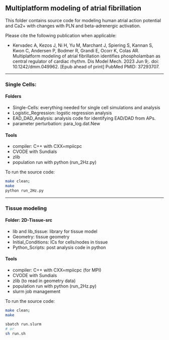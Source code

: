 
## Multiplatform modeling of atrial fibrillation



This folder contains source code for modeling human atrial action potential and Ca2+ with changes with PLN and beta-adrenergic activation.   

Please cite the following publication when applicable:

* Kervadec A, Kezos J, Ni H, Yu M, Marchant J, Spiering S, Kannan S, Kwon C, Andersen P, Bodmer R, Grandi E, Ocorr K, Colas AR. Multiplatform modeling of atrial fibrillation identifies phospholamban as central regulator of cardiac rhythm. Dis Model Mech. 2023 Jun 9;. doi: 10.1242/dmm.049962. [Epub ahead of print] PubMed PMID: 37293707. 
---

### Single Cells:


#### Folders
* Single-Cells: everything needed for single cell simulations and analysis
* Logistic_Regression: logstic regression analysis
* EAD_DAD_Analysis: analysis code for identifying EAD/DAD from APs. 
* parameter perturbation: para_log.dat.New

#### Tools
* compiler: C++ with CXX=mpiicpc
* CVODE with Sundials 
* zlib
* population run with python (run_2Hz.py)

To run the source code: 
```bash
make clean;
make 
python run_2Hz.py
```
---

### Tissue modeling

#### Folder: 2D-Tissue-src
* lib and lib_tissue: library for tissue model
* Geometry: tissue geometry 
* Initial_Conditions: ICs for cells/nodes in tissue
* Python_Scripts: post analysis code in python

#### Tools
* compiler: C++ with CXX=mpiicpc (for MPI)
* CVODE with Sundials 
* zlib (to read in geometry data)
* population run with python (run_2Hz.py)
* slurm job management


To run the source code: 
```bash
make clean;
make 

sbatch run.slurm
# or
sh run.sh

```
